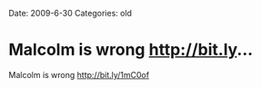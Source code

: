 Date: 2009-6-30
Categories: old

# Malcolm is wrong http://bit.ly...

Malcolm is wrong <a href="http://bit.ly/1mC0of" rel="nofollow">http://bit.ly/1mC0of</a>
